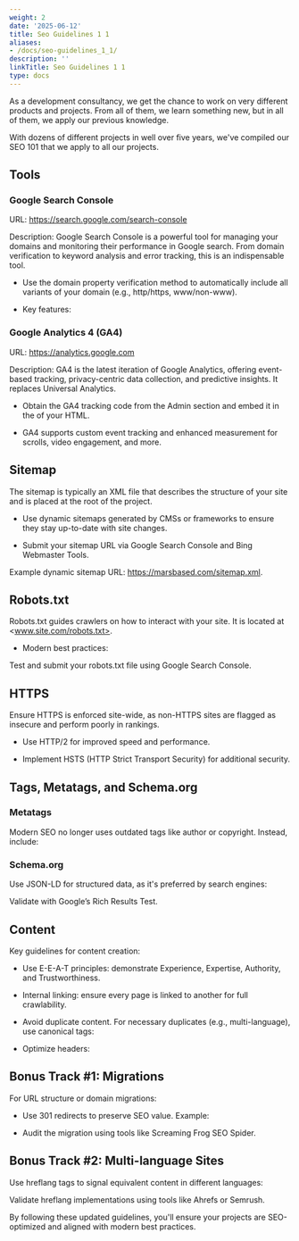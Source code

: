 ```yaml
---
weight: 2
date: '2025-06-12'
title: Seo Guidelines 1 1
aliases:
- /docs/seo-guidelines_1_1/
description: ''
linkTitle: Seo Guidelines 1 1
type: docs
---
```


As a development consultancy, we get the chance to work on very different products and projects. From all of them, we learn something new, but in all of them, we apply our previous knowledge.

With dozens of different projects in well over five years, we've compiled our SEO 101 that we apply to all our projects.

<!-- Unsupported block type: divider -->

## Tools

### Google Search Console

URL: https://search.google.com/search-console

Description: Google Search Console is a powerful tool for managing your domains and monitoring their performance in Google search. From domain verification to keyword analysis and error tracking, this is an indispensable tool.

- Use the domain property verification method to automatically include all variants of your domain (e.g., http/https, www/non-www).

- Key features:

### Google Analytics 4 (GA4)

URL: https://analytics.google.com

Description: GA4 is the latest iteration of Google Analytics, offering event-based tracking, privacy-centric data collection, and predictive insights. It replaces Universal Analytics.

- Obtain the GA4 tracking code from the Admin section and embed it in the <head> of your HTML.

- GA4 supports custom event tracking and enhanced measurement for scrolls, video engagement, and more.

<!-- Unsupported block type: divider -->

## Sitemap

The sitemap is typically an XML file that describes the structure of your site and is placed at the root of the project.

- Use dynamic sitemaps generated by CMSs or frameworks to ensure they stay up-to-date with site changes.

- Submit your sitemap URL via Google Search Console and Bing Webmaster Tools.

Example dynamic sitemap URL: https://marsbased.com/sitemap.xml.

<!-- Unsupported block type: divider -->

## Robots.txt

Robots.txt guides crawlers on how to interact with your site. It is located at <www.site.com/robots.txt>.

- Modern best practices:

<!-- Unsupported block type: code -->

Test and submit your robots.txt file using Google Search Console.

<!-- Unsupported block type: divider -->

## HTTPS

Ensure HTTPS is enforced site-wide, as non-HTTPS sites are flagged as insecure and perform poorly in rankings.

- Use HTTP/2 for improved speed and performance.

- Implement HSTS (HTTP Strict Transport Security) for additional security.

<!-- Unsupported block type: divider -->

## Tags, Metatags, and Schema.org

### Metatags

Modern SEO no longer uses outdated tags like author or copyright. Instead, include:

<!-- Unsupported block type: code -->

### Schema.org

Use JSON-LD for structured data, as it's preferred by search engines:

<!-- Unsupported block type: code -->

Validate with Google’s Rich Results Test.

<!-- Unsupported block type: divider -->

## Content

Key guidelines for content creation:

- Use E-E-A-T principles: demonstrate Experience, Expertise, Authority, and Trustworthiness.

- Internal linking: ensure every page is linked to another for full crawlability.

- Avoid duplicate content. For necessary duplicates (e.g., multi-language), use canonical tags:

<!-- Unsupported block type: code -->

- Optimize headers:

<!-- Unsupported block type: divider -->

## Bonus Track #1: Migrations

For URL structure or domain migrations:

- Use 301 redirects to preserve SEO value. Example:

<!-- Unsupported block type: code -->

- Audit the migration using tools like Screaming Frog SEO Spider.

<!-- Unsupported block type: divider -->

## Bonus Track #2: Multi-language Sites

Use hreflang tags to signal equivalent content in different languages:

<!-- Unsupported block type: code -->

Validate hreflang implementations using tools like Ahrefs or Semrush.

<!-- Unsupported block type: divider -->

By following these updated guidelines, you'll ensure your projects are SEO-optimized and aligned with modern best practices.
